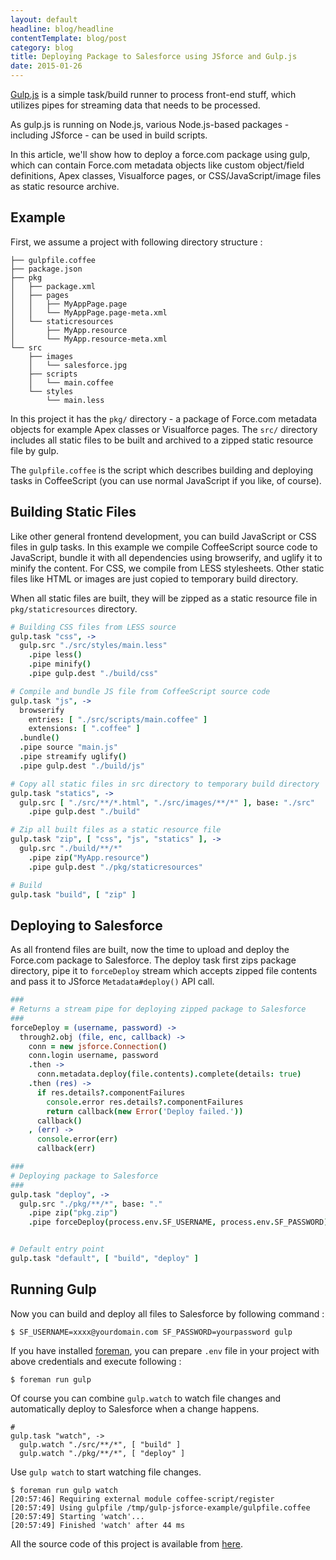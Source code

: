 ```yaml
---
layout: default
headline: blog/headline
contentTemplate: blog/post
category: blog
title: Deploying Package to Salesforce using JSforce and Gulp.js
date: 2015-01-26
---
```


[Gulp.js](http://gulpjs.com) is a simple task/build runner to process front-end stuff, which utilizes pipes for streaming data that needs to be processed. 

As gulp.js is running on Node.js, various Node.js-based packages - including JSforce - can be used in build scripts.

In this article, we'll show how to deploy a force.com package using gulp, which can contain Force.com metadata objects like custom object/field definitions, Apex classes, Visualforce pages, or CSS/JavaScript/image files as static resource archive.

## Example

First, we assume a project with following directory structure :

```
├── gulpfile.coffee
├── package.json
├── pkg
│   ├── package.xml
│   ├── pages
│   │   ├── MyAppPage.page
│   │   └── MyAppPage.page-meta.xml
│   └── staticresources
│       ├── MyApp.resource
│       └── MyApp.resource-meta.xml
└── src
    ├── images
    │   └── salesforce.jpg
    ├── scripts
    │   └── main.coffee
    └── styles
        └── main.less
```

In this project it has the `pkg/` directory - a package of Force.com metadata objects for example Apex classes or Visualforce pages. 
The `src/` directory includes all static files to be built and archived to a zipped static resource file by gulp.

The `gulpfile.coffee` is the script which describes building and deploying tasks in CoffeeScript (you can use normal JavaScript if you like, of course).

## Building Static Files

Like other general frontend development, you can build JavaScript or CSS files in gulp tasks. In this example we compile CoffeeScript source code to JavaScript, bundle it with all dependencies using browserify, and uglify it to minify the content. For CSS, we compile from LESS stylesheets. Other static files like HTML or images are just copied to temporary build directory.

When all static files are built, they will be zipped as a static resource file in `pkg/staticresources` directory.


```coffee
# Building CSS files from LESS source
gulp.task "css", ->
  gulp.src "./src/styles/main.less"
    .pipe less()
    .pipe minify()
    .pipe gulp.dest "./build/css"

# Compile and bundle JS file from CoffeeScript source code
gulp.task "js", ->
  browserify
    entries: [ "./src/scripts/main.coffee" ]
    extensions: [ ".coffee" ]
  .bundle()
  .pipe source "main.js"
  .pipe streamify uglify()
  .pipe gulp.dest "./build/js"

# Copy all static files in src directory to temporary build directory
gulp.task "statics", ->
  gulp.src [ "./src/**/*.html", "./src/images/**/*" ], base: "./src"
    .pipe gulp.dest "./build"

# Zip all built files as a static resource file
gulp.task "zip", [ "css", "js", "statics" ], ->
  gulp.src "./build/**/*"
    .pipe zip("MyApp.resource")
    .pipe gulp.dest "./pkg/staticresources"

# Build
gulp.task "build", [ "zip" ]

```

## Deploying to Salesforce

As all frontend files are built, now the time to upload and deploy the Force.com package to Salesforce.
The deploy task first zips package directory, pipe it to `forceDeploy` stream which accepts zipped file contents and
pass it to JSforce `Metadata#deploy()` API call.

```coffee
###
# Returns a stream pipe for deploying zipped package to Salesforce
###
forceDeploy = (username, password) ->
  through2.obj (file, enc, callback) ->
    conn = new jsforce.Connection()
    conn.login username, password
    .then ->
      conn.metadata.deploy(file.contents).complete(details: true)
    .then (res) ->
      if res.details?.componentFailures
        console.error res.details?.componentFailures
        return callback(new Error('Deploy failed.'))
      callback()
    , (err) ->
      console.error(err)
      callback(err)

###
# Deploying package to Salesforce
###
gulp.task "deploy", ->
  gulp.src "./pkg/**/*", base: "."
    .pipe zip("pkg.zip")
    .pipe forceDeploy(process.env.SF_USERNAME, process.env.SF_PASSWORD)


# Default entry point
gulp.task "default", [ "build", "deploy" ]
```

## Running Gulp

Now you can build and deploy all files to Salesforce by following command :

```
$ SF_USERNAME=xxxx@yourdomain.com SF_PASSWORD=yourpassword gulp
```

If you have installed [foreman](https://github.com/ddollar/foreman), you can prepare `.env` file in your project with above credentials and execute following :

```
$ foreman run gulp
```

Of course you can combine `gulp.watch` to watch file changes and automatically deploy to Salesforce when a change happens.

```
#
gulp.task "watch", ->
  gulp.watch "./src/**/*", [ "build" ]
  gulp.watch "./pkg/**/*", [ "deploy" ]
```

Use `gulp watch` to start watching file changes.

```
$ foreman run gulp watch
[20:57:46] Requiring external module coffee-script/register
[20:57:49] Using gulpfile /tmp/gulp-jsforce-example/gulpfile.coffee
[20:57:49] Starting 'watch'...
[20:57:49] Finished 'watch' after 44 ms

```

All the source code of this project is available from [here](https://github.com/jsforce/example-gulp-jsforce).




